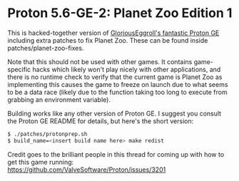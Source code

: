 # Proton 5.6-GE-2: Planet Zoo Edition 1

This is hacked-together version of [GloriousEggroll's fantastic Proton GE](https://github.com/GloriousEggroll/proton-ge-custom) including extra patches to fix Planet Zoo. These can be found inside patches/planet-zoo-fixes. 

Note that this should not be used with other games. It contains game-specific hacks which likely won't play nicely with other applications, and there is no runtime check to verify that the current game is Planet Zoo as implementing this causes the game to freeze on launch due to what seems to be a data race (likely due to the function taking too long to execute from grabbing an environment variable). 

Building works like any other version of Proton GE. I suggest you consult the Proton GE README for details, but here's the short version:

```sh
$ ./patches/protonprep.sh
$ build_name=<insert build name here> make redist
```

Credit goes to the brilliant people in this thread for coming up with how to get this game running: https://github.com/ValveSoftware/Proton/issues/3201
